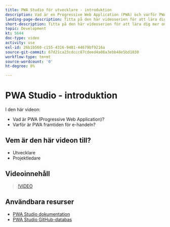 ```yaml
---
title: PWA Studio för utvecklare - introduktion
description: Vad är en Progressive Web Application (PWA) och varför PWA Studio är den framtida ​.
landing-page-description: Titta på den här videoserien för att lära dig mer om Progressive Web Application (PWA) och varför PWA Studio är framtiden för [!DNL Commerce] webbplatser.
short-description: Titta på den här videoserien för att lära dig mer om Progressive Web Application (PWA) och varför PWA Studio är framtiden för [!DNL Commerce] webbplatser.
topic: Development
kt: 5644
doc-type: video
activity: use
exl-id: 26b1b560-c155-4316-9481-44679bf9216a
source-git-commit: 67d21ca23cdccc87cdeed4a08a3ebb48e5bd1030
workflow-type: tm+mt
source-wordcount: '0'
ht-degree: 0%

---
```


# PWA Studio - introduktion

I den här videon:

- Vad är PWA (Progressive Web Application)?
- Varför är PWA framtiden för e-handeln?

## Vem är den här videon till?

- Utvecklare
- Projektledare

## Videoinnehåll

>[!VIDEO](https://video.tv.adobe.com/v/35715?quality=12&learn=on)

## Användbara resurser

- [PWA Studio dokumentation](https://developer.adobe.com/commerce/pwa-studio/)
- [PWA Studio GitHub-databas](https://github.com/magento/pwa-studio)
